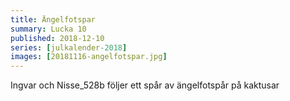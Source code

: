 ```yaml
---
title: Ängelfotspar
summary: Lucka 10
published: 2018-12-10
series: [julkalender-2018]
images: [20181116-angelfotspar.jpg]
---
```


Ingvar och Nisse_528b följer ett spår av ängelfotspår på kaktusar
